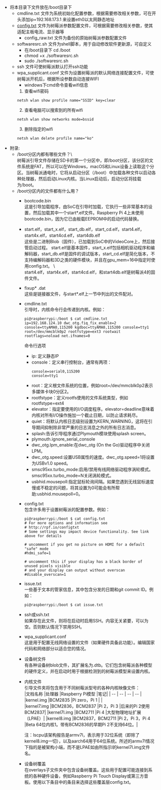 * 将本目录下文件放在/boot目录下
   * cmdline.txt 文件为系统初始化配置参数，根据需要修改相关参数，可在开头添加ip=192.168.173.1 来设置eth0以太网静态地址
   * [config.txt](https://www.raspberrypi.org/documentation/configuration/config-txt/README.md) 文件为树莓派参数配置文件，可根据需要修改相关参数，使其适配主板电流、显示器等
      * config_raw.txt 文件为备份的原始树莓派参数配置文件
   * softwaresrc.sh 文件为shell脚本，用于自动修改软件更新源，可自定义
      * 在/boot目录下 cd /boot
      * chmod +x ./softwaresrc.sh
      * sudo ./softwaresrc.sh
   * ssh 文件可使树莓派默认打开ssh功能 
   * wpa_supplicant.conf 文件为设置树莓派的默认网络连接配置文件，可使树莓派开机后，根据所设参数自动连接WIFI
     * windows下cmd命令查看wifi信息
      1. 查看wifi密码 
        ``` shell
        netsh wlan show profile name="SSID" key=clear 
        ```
      2. 查看电脑可以搜索到的所有wifi
        ```
        netsh wlan show networks mode=bssid
        ```
      3. 删除指定的wifi
        ```
        netsh wlan delete profile name="ko"
        ```
* 附录: 
  * /boot分区内都有哪些文件？\    
    树莓派引导文件存储在SD卡的第一个分区中，即/boot分区，该分区的文件系统是FAT，所以可以在Windows，macOS和Linux设备上读取这个分区。当树莓派通电时，它将从启动分区（/boot）中加载各种文件以启动各种处理器，然后启动Linux内核。当Linux启动后，启动分区将挂载为/boot。
  * /boot分区内的文件都有什么用？
    * bootcode.bin \
      这是引导加载程序，由SoC在引导时加载，它执行一些非常基本的设置，然后加载其中一个start*.elf文件。Raspberry Pi 4上未使用bootcode.bin，因为它已由板载EEPROM中的启动代码替换。
    * start.elf，start_x.elf，start_db.elf，start_cd.elf，start4.elf，start4x.elf，start4cd.elf，start4db.elf \
      这些是二进制Blob（固件），已加载到SoC中的VideoCore上，然后接管启动过程。 start.elf是基本固件，start_x.elf包括相机驱动程序和编解码器，start_db.elf是固件的调试版本，start_cd.elf是简化版本，不支持编解码器和3D之类的硬件模块，并且在gpu_mem=16中指定时使用config.txt。 \      
      start4.elf，start4x.elf，start4cd.elf，和start4db.elf是树莓派4的固件文件。
    * fixup* .dat \
      这些是链接器文件，与start*.elf上一节中列出的文件配对。
    * cmdline.txt \
      引导时，内核命令行会传递到内核。例如：
      ```
      pi@raspberrypi:/boot $ cat cmdline.txt 
      ip=192.168.124.10 dwc_otg.fiq_fix_enable=2 console=ttyAMA0,115200 kgdboc=ttyAMA0,115200 console=tty1 root=/dev/mmcblk0p2 rootfstype=ext3 rootwait rootflags=noload net.ifnames=0
      ```
      命令行选项
      - ip: 定义静态IP
      - console：定义串行控制台，通常有两项：
        ```
        console=serial0,115200
        console=tty1
        ```
      - root：定义根文件系统的位置，例如root=/dev/mmcblk0p2表示多媒体卡块0分区2。
      - rootfstype：定义rootfs使用的文件系统类型，例如rootfstype=ext4
      - elevator：指定要使用的I/O调度程序。elevator=deadline意味着内核对所有I/O操作施加一个截止日期，以防止请求耗尽。
      - quiet：将默认内核日志级别设置为KERN_WARNING，这将在引导期间抑制除非常严重的日志消息之外的所有日志消息。
      - splash:告诉引导程序通过Plymouth模块使用splash screen。
      - plymouth.ignore_serial_console
      - dwc_otg.lpm_enable:在dwc_otg (On the Go)驱动程序中关闭LPM。
      - dwc_otg.speed:设置USB属性的速度。dwc_otg.speed=1将设置为USBv1.0 speed。
      - smsc95xx.turbo_mode:启用/禁用有线网络驱动程序涡轮模式。smsc95xx.turbo_mode=N关闭涡轮模式。
      - usbhid.mousepoll:指定鼠标轮询间隔。如果您遇到无线鼠标速度慢或不稳定的问题，将其设置为0可能会有所帮助:usbhid.mousepoll=0。
    * config.txt \
      包含许多用于设置树莓派的配置参数。例如：
      ```
      pi@raspberrypi:/boot $ cat config.txt
      # For more options and information see
      # http://rpf.io/configtxt
      # Some settings may impact device functionality. See link above for details

      # uncomment if you get no picture on HDMI for a default "safe" mode
      #hdmi_safe=1

      # uncomment this if your display has a black border of unused pixels visible
      # and your display can output without overscan
      #disable_overscan=1
      ```
    * issue.txt \
      一些基于文本的管家信息，其中包含分发的日期和git commit ID。例如：
      ```
      pi@raspberrypi:/boot $ cat issue.txt 
      ```
    * ssh或ssh.txt \
      如果存在此文件，则将在启动时启用SSH。内容无关紧要，可以为空。否则默认情况下禁用SSH。
    * wpa_supplicant.conf \
      这是用于配置无线网络设置的文件（如果硬件具备此功能）。编辑国家代码和网络部分以适合您的情况。
    * 设备树文件 \
      有各种设备树blob文件，其扩展名为.dtb。它们包含树莓派各种模型的硬件定义，并在启动时用于根据检测到的树莓派模型来设置内核。
    * 内核文件 \
      引导文件夹将包含用于不同树莓派型号的各种内核映像文件：      
      |文档名称 	|处理器 	|Raspberry Pi模型 	|笔记|
      | -- | -- | -- | -- |
      |kernel.img 	|BCM2835 	|Pi zero，Pi 1 | |	
      |kernel7.img 	|BCM2836，BCM2837 	|Pi 2，Pi 3 	|后来的Pi 2使用BCM2837|
      |kernel7l.img 	|BCM2711 	|Pi 4 	|大型物理地址扩展（LPAE）|
      |kernel8.img 	|BCM2837，BCM2711 	|Pi 2，Pi 3，Pi 4 	|Beta 64位内核1。带有BCM2836的早期Pi 2不支持64位。|
      
      注：lscpu该架构报告是armv7l，表示用于32位系统（即除了kernel8.img一切），以及aarch64用于64位系统。所述的armv7l情况下指的是被架构小端，而不是LPAE如由所指示l的kernel7l.img文件名。
    * 设备树覆盖 \
      在overlays子文件夹中包含设备树覆盖。这些用于配置可能连接到系统的各种硬件设备，例如Raspberry Pi Touch Display或第三方音板。使用以下条目中的条目来选择这些覆盖层config.txt。
